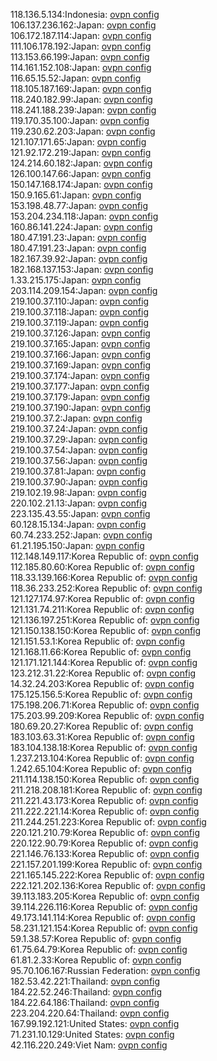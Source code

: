 118.136.5.134:Indonesia: [ovpn config](vpn/118_136_5_134.ovpn)  
106.137.236.162:Japan: [ovpn config](vpn/106_137_236_162.ovpn)  
106.172.187.114:Japan: [ovpn config](vpn/106_172_187_114.ovpn)  
111.106.178.192:Japan: [ovpn config](vpn/111_106_178_192.ovpn)  
113.153.66.199:Japan: [ovpn config](vpn/113_153_66_199.ovpn)  
114.161.152.108:Japan: [ovpn config](vpn/114_161_152_108.ovpn)  
116.65.15.52:Japan: [ovpn config](vpn/116_65_15_52.ovpn)  
118.105.187.169:Japan: [ovpn config](vpn/118_105_187_169.ovpn)  
118.240.182.99:Japan: [ovpn config](vpn/118_240_182_99.ovpn)  
118.241.188.239:Japan: [ovpn config](vpn/118_241_188_239.ovpn)  
119.170.35.100:Japan: [ovpn config](vpn/119_170_35_100.ovpn)  
119.230.62.203:Japan: [ovpn config](vpn/119_230_62_203.ovpn)  
121.107.171.65:Japan: [ovpn config](vpn/121_107_171_65.ovpn)  
121.92.172.219:Japan: [ovpn config](vpn/121_92_172_219.ovpn)  
124.214.60.182:Japan: [ovpn config](vpn/124_214_60_182.ovpn)  
126.100.147.66:Japan: [ovpn config](vpn/126_100_147_66.ovpn)  
150.147.168.174:Japan: [ovpn config](vpn/150_147_168_174.ovpn)  
150.9.165.61:Japan: [ovpn config](vpn/150_9_165_61.ovpn)  
153.198.48.77:Japan: [ovpn config](vpn/153_198_48_77.ovpn)  
153.204.234.118:Japan: [ovpn config](vpn/153_204_234_118.ovpn)  
160.86.141.224:Japan: [ovpn config](vpn/160_86_141_224.ovpn)  
180.47.191.23:Japan: [ovpn config](vpn/180_47_191_23.ovpn)  
180.47.191.23:Japan: [ovpn config](vpn/180_47_191_23.ovpn)  
182.167.39.92:Japan: [ovpn config](vpn/182_167_39_92.ovpn)  
182.168.137.153:Japan: [ovpn config](vpn/182_168_137_153.ovpn)  
1.33.215.175:Japan: [ovpn config](vpn/1_33_215_175.ovpn)  
203.114.209.154:Japan: [ovpn config](vpn/203_114_209_154.ovpn)  
219.100.37.110:Japan: [ovpn config](vpn/219_100_37_110.ovpn)  
219.100.37.118:Japan: [ovpn config](vpn/219_100_37_118.ovpn)  
219.100.37.119:Japan: [ovpn config](vpn/219_100_37_119.ovpn)  
219.100.37.126:Japan: [ovpn config](vpn/219_100_37_126.ovpn)  
219.100.37.165:Japan: [ovpn config](vpn/219_100_37_165.ovpn)  
219.100.37.166:Japan: [ovpn config](vpn/219_100_37_166.ovpn)  
219.100.37.169:Japan: [ovpn config](vpn/219_100_37_169.ovpn)  
219.100.37.174:Japan: [ovpn config](vpn/219_100_37_174.ovpn)  
219.100.37.177:Japan: [ovpn config](vpn/219_100_37_177.ovpn)  
219.100.37.179:Japan: [ovpn config](vpn/219_100_37_179.ovpn)  
219.100.37.190:Japan: [ovpn config](vpn/219_100_37_190.ovpn)  
219.100.37.2:Japan: [ovpn config](vpn/219_100_37_2.ovpn)  
219.100.37.24:Japan: [ovpn config](vpn/219_100_37_24.ovpn)  
219.100.37.29:Japan: [ovpn config](vpn/219_100_37_29.ovpn)  
219.100.37.54:Japan: [ovpn config](vpn/219_100_37_54.ovpn)  
219.100.37.56:Japan: [ovpn config](vpn/219_100_37_56.ovpn)  
219.100.37.81:Japan: [ovpn config](vpn/219_100_37_81.ovpn)  
219.100.37.90:Japan: [ovpn config](vpn/219_100_37_90.ovpn)  
219.102.19.98:Japan: [ovpn config](vpn/219_102_19_98.ovpn)  
220.102.21.13:Japan: [ovpn config](vpn/220_102_21_13.ovpn)  
223.135.43.55:Japan: [ovpn config](vpn/223_135_43_55.ovpn)  
60.128.15.134:Japan: [ovpn config](vpn/60_128_15_134.ovpn)  
60.74.233.252:Japan: [ovpn config](vpn/60_74_233_252.ovpn)  
61.21.195.150:Japan: [ovpn config](vpn/61_21_195_150.ovpn)  
112.148.149.117:Korea Republic of: [ovpn config](vpn/112_148_149_117.ovpn)  
112.185.80.60:Korea Republic of: [ovpn config](vpn/112_185_80_60.ovpn)  
118.33.139.166:Korea Republic of: [ovpn config](vpn/118_33_139_166.ovpn)  
118.36.233.252:Korea Republic of: [ovpn config](vpn/118_36_233_252.ovpn)  
121.127.174.97:Korea Republic of: [ovpn config](vpn/121_127_174_97.ovpn)  
121.131.74.211:Korea Republic of: [ovpn config](vpn/121_131_74_211.ovpn)  
121.136.197.251:Korea Republic of: [ovpn config](vpn/121_136_197_251.ovpn)  
121.150.138.150:Korea Republic of: [ovpn config](vpn/121_150_138_150.ovpn)  
121.151.53.1:Korea Republic of: [ovpn config](vpn/121_151_53_1.ovpn)  
121.168.11.66:Korea Republic of: [ovpn config](vpn/121_168_11_66.ovpn)  
121.171.121.144:Korea Republic of: [ovpn config](vpn/121_171_121_144.ovpn)  
123.212.31.22:Korea Republic of: [ovpn config](vpn/123_212_31_22.ovpn)  
14.32.24.203:Korea Republic of: [ovpn config](vpn/14_32_24_203.ovpn)  
175.125.156.5:Korea Republic of: [ovpn config](vpn/175_125_156_5.ovpn)  
175.198.206.71:Korea Republic of: [ovpn config](vpn/175_198_206_71.ovpn)  
175.203.99.209:Korea Republic of: [ovpn config](vpn/175_203_99_209.ovpn)  
180.69.20.27:Korea Republic of: [ovpn config](vpn/180_69_20_27.ovpn)  
183.103.63.31:Korea Republic of: [ovpn config](vpn/183_103_63_31.ovpn)  
183.104.138.18:Korea Republic of: [ovpn config](vpn/183_104_138_18.ovpn)  
1.237.213.104:Korea Republic of: [ovpn config](vpn/1_237_213_104.ovpn)  
1.242.65.104:Korea Republic of: [ovpn config](vpn/1_242_65_104.ovpn)  
211.114.138.150:Korea Republic of: [ovpn config](vpn/211_114_138_150.ovpn)  
211.218.208.181:Korea Republic of: [ovpn config](vpn/211_218_208_181.ovpn)  
211.221.43.173:Korea Republic of: [ovpn config](vpn/211_221_43_173.ovpn)  
211.222.221.14:Korea Republic of: [ovpn config](vpn/211_222_221_14.ovpn)  
211.244.251.223:Korea Republic of: [ovpn config](vpn/211_244_251_223.ovpn)  
220.121.210.79:Korea Republic of: [ovpn config](vpn/220_121_210_79.ovpn)  
220.122.90.79:Korea Republic of: [ovpn config](vpn/220_122_90_79.ovpn)  
221.146.76.133:Korea Republic of: [ovpn config](vpn/221_146_76_133.ovpn)  
221.157.201.199:Korea Republic of: [ovpn config](vpn/221_157_201_199.ovpn)  
221.165.145.222:Korea Republic of: [ovpn config](vpn/221_165_145_222.ovpn)  
222.121.202.136:Korea Republic of: [ovpn config](vpn/222_121_202_136.ovpn)  
39.113.183.205:Korea Republic of: [ovpn config](vpn/39_113_183_205.ovpn)  
39.114.226.116:Korea Republic of: [ovpn config](vpn/39_114_226_116.ovpn)  
49.173.141.114:Korea Republic of: [ovpn config](vpn/49_173_141_114.ovpn)  
58.231.121.154:Korea Republic of: [ovpn config](vpn/58_231_121_154.ovpn)  
59.1.38.57:Korea Republic of: [ovpn config](vpn/59_1_38_57.ovpn)  
61.75.64.79:Korea Republic of: [ovpn config](vpn/61_75_64_79.ovpn)  
61.81.2.33:Korea Republic of: [ovpn config](vpn/61_81_2_33.ovpn)  
95.70.106.167:Russian Federation: [ovpn config](vpn/95_70_106_167.ovpn)  
182.53.42.221:Thailand: [ovpn config](vpn/182_53_42_221.ovpn)  
184.22.52.246:Thailand: [ovpn config](vpn/184_22_52_246.ovpn)  
184.22.64.186:Thailand: [ovpn config](vpn/184_22_64_186.ovpn)  
223.204.220.64:Thailand: [ovpn config](vpn/223_204_220_64.ovpn)  
167.99.192.121:United States: [ovpn config](vpn/167_99_192_121.ovpn)  
71.231.10.129:United States: [ovpn config](vpn/71_231_10_129.ovpn)  
42.116.220.249:Viet Nam: [ovpn config](vpn/42_116_220_249.ovpn)  
